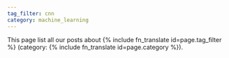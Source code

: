 ```yaml
---
tag_filter: cnn
category: machine_learning
---
```


This page list all our posts about {% include fn_translate id=page.tag_filter %} (category:  {% include fn_translate id=page.category %}).

